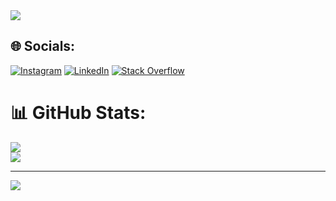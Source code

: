 <img src="https://i.imgur.com/bX4zIRO.png"/>


## 🌐 Socials:
[![Instagram](https://img.shields.io/badge/Instagram-%23E4405F.svg?logo=Instagram&logoColor=white)](https://instagram.com/https://www.instagram.com/putudodo_1/) [![LinkedIn](https://img.shields.io/badge/LinkedIn-%230077B5.svg?logo=linkedin&logoColor=white)](https://linkedin.com/in/https://www.linkedin.com/in/putu-adelio-317094290/) [![Stack Overflow](https://img.shields.io/badge/-Stackoverflow-FE7A16?logo=stack-overflow&logoColor=white)](https://stackoverflow.com/users/https://stackoverflow.com/users/22012587/t2w-in) 
# 📊 GitHub Stats:

![](https://github-readme-streak-stats.herokuapp.com/?user=PyAde&theme=merko&hide_border=true)<br/>
![](https://github-readme-stats.vercel.app/api/top-langs/?username=PyAde&theme=merko&hide_border=true&include_all_commits=true&count_private=true&layout=compact)

---
[![](https://visitcount.itsvg.in/api?id=PyAde&icon=2&color=3)](https://visitcount.itsvg.in)

<!-- Proudly created with GPRM ( https://gprm.itsvg.in ) -->
